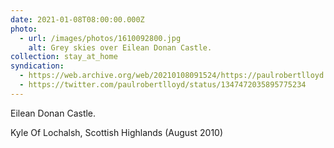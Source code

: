 ```yaml
---
date: 2021-01-08T08:00:00.000Z
photo:
  - url: /images/photos/1610092800.jpg
    alt: Grey skies over Eilean Donan Castle.
collection: stay_at_home
syndication:
  - https://web.archive.org/web/20210108091524/https://paulrobertlloyd.com/photos/1610092800/
  - https://twitter.com/paulrobertlloyd/status/1347472035895775234
---
```

Eilean Donan Castle.

Kyle Of Lochalsh, Scottish Highlands (August 2010)
